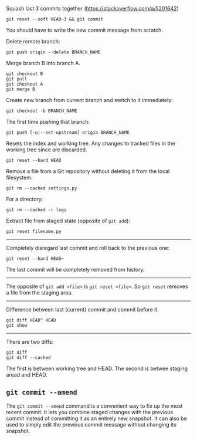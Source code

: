 Squash last 3 commits together (https://stackoverflow.com/a/5201642)

    git reset --soft HEAD~3 && git commit

You should have to write the new commit message from scratch.


Delete remote branch:

    git push origin --delete BRANCH_NAME


Merge branch B into branch A.

    git checkout B
    git pull
    git checkout A
    git merge B

Create new branch from current branch and switch to it immediately:

    git checkout -b BRANCH_NAME

The first time pushing that branch:

    git push [-u|--set-upstream] origin BRANCH_NAME

Resets the index and working tree. Any changes to tracked files in the working tree since <commit> are discarded.

    git reset --hard HEAD

Remove a file from a Git repository without deleting it from the local filesystem.

    git rm --cached settings.py

For a directory:

    git rm --cached -r logs

Extract file from staged state (opposite of `git add`):

    git reset filename.py


---

Completely disregard last commit and roll back to the previous one:

    git reset --hard HEAD~

The last commit will be completely removed from history.

---

The opposite of `git add <file>` is `git reset <file>`. So `git reset` removes a file from the staging area.

---

Difference between last (current) commit and commit before it.

    git diff HEAD^ HEAD
    git show

---

There are two diffs:

    git diff
    git diff --cached

The first is between working tree and HEAD. The second is betwee staging aread and HEAD.

## `git commit --amend`

The `git commit --amend` command is a convenient way to fix up the most recent commit. It lets you combine staged changes with the previous commit instead of committing it as an entirely new snapshot. It can also be used to simply edit the previous commit message without changing its snapshot.

